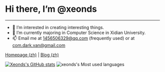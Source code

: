 # Hi there, I’m @xeonds
---
- 👀 I’m interested in creating interesting things.
- 🌱 I’m currently majoring in Computer Science in Xidian University.
- 📫 Email me at 1456506329@qq.com (frequently used) or at com.dark.van@gmail.com  

[Homepage (zh)](http://jiujiuer.xyz) | [Blog (zh)](http://www.jiujiuer.xyz/pages/repo)

[![Xeonds's GitHub stats](https://github-readme-stats.vercel.app/api?username=xeonds)](https://github.com/anuraghazra/github-readme-stats)
![xeonds's Most used languages](https://github-readme-stats.vercel.app/api/top-langs/?username=xeonds&layout=compact&hide_border=true&langs_count=10)
